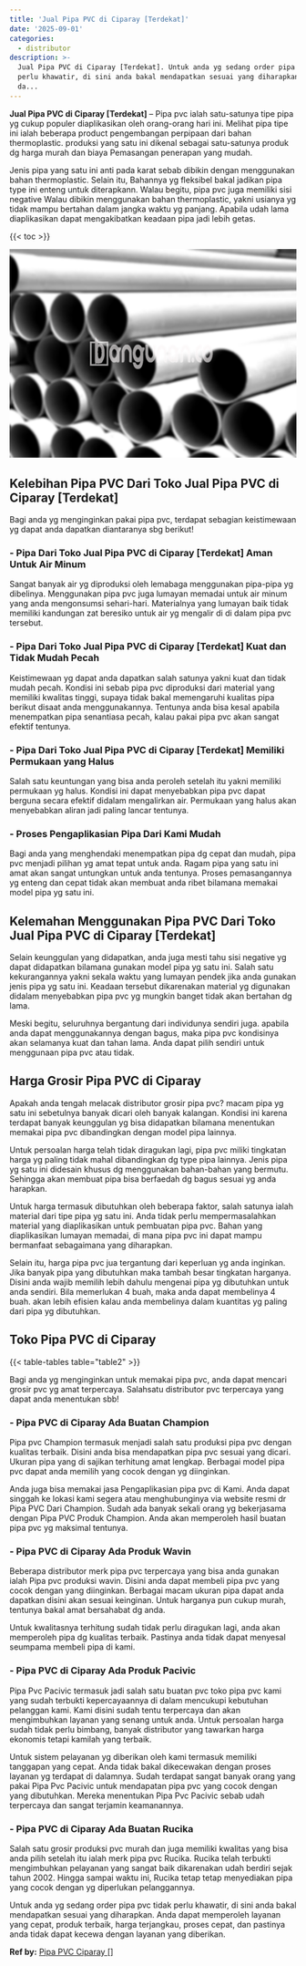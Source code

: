```yaml
---
title: 'Jual Pipa PVC di Ciparay [Terdekat]'
date: '2025-09-01'
categories:
  - distributor
description: >-
  Jual Pipa PVC di Ciparay [Terdekat]. Untuk anda yg sedang order pipa pvc tidak
  perlu khawatir, di sini anda bakal mendapatkan sesuai yang diharapkan. Anda
  da...
---
```


**Jual Pipa PVC di Ciparay \[Terdekat\]** – Pipa pvc ialah satu-satunya tipe pipa yg cukup populer diaplikasikan oleh orang-orang hari ini. Melihat pipa tipe ini ialah beberapa product pengembangan perpipaan dari bahan thermoplastic. produksi yang satu ini dikenal sebagai satu-satunya produk dg harga murah dan biaya Pemasangan penerapan yang mudah.

Jenis pipa yang satu ini anti pada karat sebab dibikin dengan menggunakan bahan thermoplastic. Selain itu, Bahannya yg fleksibel bakal jadikan pipa type ini enteng untuk diterapkann. Walau begitu, pipa pvc juga memiliki sisi negative Walau dibikin menggunakan bahan thermoplastic, yakni usianya yg tidak mampu bertahan dalam jangka waktu yg panjang. Apabila udah lama diaplikasikan dapat mengakibatkan keadaan pipa jadi lebih getas.

{{< toc >}}

![Jual Pipa PVC di Ciparay [Terdekat]](/images/jaul-pipa-pvc-54.png)

## Kelebihan Pipa PVC Dari Toko Jual Pipa PVC di Ciparay \[Terdekat\]

Bagi anda yg menginginkan pakai pipa pvc, terdapat sebagian keistimewaan yg dapat anda dapatkan diantaranya sbg berikut!

### \- Pipa Dari Toko Jual Pipa PVC di Ciparay \[Terdekat\] Aman Untuk Air Minum

Sangat banyak air yg diproduksi oleh lemabaga menggunakan pipa-pipa yg dibelinya. Menggunakan pipa pvc juga lumayan memadai untuk air minum yang anda mengonsumsi sehari-hari. Materialnya yang lumayan baik tidak memiliki kandungan zat beresiko untuk air yg mengalir di di dalam pipa pvc tersebut.

### \- Pipa Dari Toko Jual Pipa PVC di Ciparay \[Terdekat\] Kuat dan Tidak Mudah Pecah

Keistimewaan yg dapat anda dapatkan salah satunya yakni kuat dan tidak mudah pecah. Kondisi ini sebab pipa pvc diproduksi dari material yang memiliki kwalitas tinggi, supaya tidak bakal memengaruhi kualitas pipa berikut disaat anda menggunakannya. Tentunya anda bisa kesal apabila menempatkan pipa senantiasa pecah, kalau pakai pipa pvc akan sangat efektif tentunya.

### \- Pipa Dari Toko Jual Pipa PVC di Ciparay \[Terdekat\] Memiliki Permukaan yang Halus

Salah satu keuntungan yang bisa anda peroleh setelah itu yakni memiliki permukaan yg halus. Kondisi ini dapat menyebabkan pipa pvc dapat berguna secara efektif didalam mengalirkan air. Permukaan yang halus akan menyebabkan aliran jadi paling lancar tentunya.

### \- Proses Pengaplikasian Pipa Dari Kami Mudah

Bagi anda yang menghendaki menempatkan pipa dg cepat dan mudah, pipa pvc menjadi pilihan yg amat tepat untuk anda. Ragam pipa yang satu ini amat akan sangat untungkan untuk anda tentunya. Proses pemasangannya yg enteng dan cepat tidak akan membuat anda ribet bilamana memakai model pipa yg satu ini.

## Kelemahan Menggunakan Pipa PVC Dari Toko Jual Pipa PVC di Ciparay \[Terdekat\]

Selain keunggulan yang didapatkan, anda juga mesti tahu sisi negative yg dapat didapatkan bilamana gunakan model pipa yg satu ini. Salah satu kekurangannya yakni sekala waktu yang lumayan pendek jika anda gunakan jenis pipa yg satu ini. Keadaan tersebut dikarenakan material yg digunakan didalam menyebabkan pipa pvc yg mungkin banget tidak akan bertahan dg lama.

Meski begitu, seluruhnya bergantung dari individunya sendiri juga. apabila anda dapat menggunakannya dengan bagus, maka pipa pvc kondisinya akan selamanya kuat dan tahan lama. Anda dapat pilih sendiri untuk menggunaan pipa pvc atau tidak.

## Harga Grosir Pipa PVC di Ciparay

Apakah anda tengah melacak distributor grosir pipa pvc? macam pipa yg satu ini sebetulnya banyak dicari oleh banyak kalangan. Kondisi ini karena terdapat banyak keunggulan yg bisa didapatkan bilamana menentukan memakai pipa pvc dibandingkan dengan model pipa lainnya.

Untuk persoalan harga telah tidak diragukan lagi, pipa pvc miliki tingkatan harga yg paling tidak mahal dibandingkan dg type pipa lainnya. Jenis pipa yg satu ini didesain khusus dg menggunakan bahan-bahan yang bermutu. Sehingga akan membuat pipa bisa berfaedah dg bagus sesuai yg anda harapkan.

Untuk harga termasuk dibutuhkan oleh beberapa faktor, salah satunya ialah material dari tipe pipa yg satu ini. Anda tidak perlu mempermasalahkan material yang diaplikasikan untuk pembuatan pipa pvc. Bahan yang diaplikasikan lumayan memadai, di mana pipa pvc ini dapat mampu bermanfaat sebagaimana yang diharapkan.

Selain itu, harga pipa pvc jua tergantung dari keperluan yg anda inginkan. Jika banyak pipa yang dibutuhkan maka tambah besar tingkatan harganya. Disini anda wajib memilih lebih dahulu mengenai pipa yg dibutuhkan untuk anda sendiri. Bila memerlukan 4 buah, maka anda dapat membelinya 4 buah. akan lebih efisien kalau anda membelinya dalam kuantitas yg paling dari pipa yg dibutuhkan.

## Toko Pipa PVC di Ciparay

{{< table-tables table="table2" >}}

Bagi anda yg menginginkan untuk memakai pipa pvc, anda dapat mencari grosir pvc yg amat terpercaya. Salahsatu distributor pvc terpercaya yang dapat anda menentukan sbb!

### \- Pipa PVC di Ciparay Ada Buatan Champion

Pipa pvc Champion termasuk menjadi salah satu produksi pipa pvc dengan kualitas terbaik. Disini anda bisa mendapatkan pipa pvc sesuai yang dicari. Ukuran pipa yang di sajikan terhitung amat lengkap. Berbagai model pipa pvc dapat anda memilih yang cocok dengan yg diinginkan.

Anda juga bisa memakai jasa Pengaplikasian pipa pvc di Kami. Anda dapat singgah ke lokasi kami segera atau menghubunginya via website resmi dr Pipa PVC Dari Champion. Sudah ada banyak sekali orang yg bekerjasama dengan Pipa PVC Produk Champion. Anda akan memperoleh hasil buatan pipa pvc yg maksimal tentunya.

### \- Pipa PVC di Ciparay Ada Produk Wavin

Beberapa distributor merk pipa pvc terpercaya yang bisa anda gunakan ialah Pipa pvc produksi wavin. Disini anda dapat membeli pipa pvc yang cocok dengan yang diinginkan. Berbagai macam ukuran pipa dapat anda dapatkan disini akan sesuai keinginan. Untuk harganya pun cukup murah, tentunya bakal amat bersahabat dg anda.

Untuk kwalitasnya terhitung sudah tidak perlu diragukan lagi, anda akan memperoleh pipa dg kualitas terbaik. Pastinya anda tidak dapat menyesal seumpama membeli pipa di kami.

### \- Pipa PVC di Ciparay Ada Produk Pacivic

Pipa Pvc Pacivic termasuk jadi salah satu buatan pvc toko pipa pvc kami yang sudah terbukti kepercayaannya di dalam mencukupi kebutuhan pelanggan kami. Kami disini sudah tentu terpercaya dan akan mengimbuhkan layanan yang senang untuk anda. Untuk persoalan harga sudah tidak perlu bimbang, banyak distributor yang tawarkan harga ekonomis tetapi kamilah yang terbaik.

Untuk sistem pelayanan yg diberikan oleh kami termasuk memiliki tanggapan yang cepat. Anda tidak bakal dikecewakan dengan proses layanan yg terdapat di dalamnya. Sudah terdapat sangat banyak orang yang pakai Pipa Pvc Pacivic untuk mendapatan pipa pvc yang cocok dengan yang dibutuhkan. Mereka menentukan Pipa Pvc Pacivic sebab udah terpercaya dan sangat terjamin keamanannya.

### \- Pipa PVC di Ciparay Ada Buatan Rucika

Salah satu grosir produksi pvc murah dan juga memiliki kwalitas yang bisa anda pilih setelah itu ialah merk pipa pvc Rucika. Rucika telah terbukti mengimbuhkan pelayanan yang sangat baik dikarenakan udah berdiri sejak tahun 2002. Hingga sampai waktu ini, Rucika tetap tetap menyediakan pipa yang cocok dengan yg diperlukan pelanggannya.

Untuk anda yg sedang order pipa pvc tidak perlu khawatir, di sini anda bakal mendapatkan sesuai yang diharapkan. Anda dapat memperoleh layanan yang cepat, produk terbaik, harga terjangkau, proses cepat, dan pastinya anda tidak dapat kecewa dengan layanan yang diberikan.

**Ref by:** [Pipa PVC Ciparay []](https://id.wikipedia.org/wiki/Pipa)
